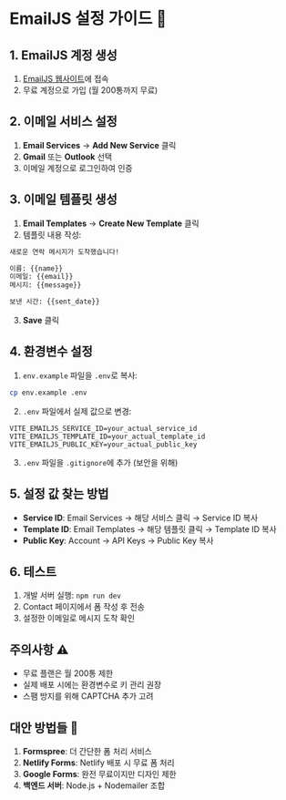 # EmailJS 설정 가이드 📧

## 1. EmailJS 계정 생성
1. [EmailJS 웹사이트](https://www.emailjs.com/)에 접속
2. 무료 계정으로 가입 (월 200통까지 무료)

## 2. 이메일 서비스 설정
1. **Email Services** → **Add New Service** 클릭
2. **Gmail** 또는 **Outlook** 선택
3. 이메일 계정으로 로그인하여 인증

## 3. 이메일 템플릿 생성
1. **Email Templates** → **Create New Template** 클릭
2. 템플릿 내용 작성:

```html
새로운 연락 메시지가 도착했습니다!

이름: {{name}}
이메일: {{email}}
메시지: {{message}}

보낸 시간: {{sent_date}}
```

3. **Save** 클릭

## 4. 환경변수 설정
1. `env.example` 파일을 `.env`로 복사:
```bash
cp env.example .env
```

2. `.env` 파일에서 실제 값으로 변경:
```env
VITE_EMAILJS_SERVICE_ID=your_actual_service_id
VITE_EMAILJS_TEMPLATE_ID=your_actual_template_id
VITE_EMAILJS_PUBLIC_KEY=your_actual_public_key
```

3. `.env` 파일을 `.gitignore`에 추가 (보안을 위해)

## 5. 설정 값 찾는 방법
- **Service ID**: Email Services → 해당 서비스 클릭 → Service ID 복사
- **Template ID**: Email Templates → 해당 템플릿 클릭 → Template ID 복사  
- **Public Key**: Account → API Keys → Public Key 복사

## 6. 테스트
1. 개발 서버 실행: `npm run dev`
2. Contact 페이지에서 폼 작성 후 전송
3. 설정한 이메일로 메시지 도착 확인

## 주의사항 ⚠️
- 무료 플랜은 월 200통 제한
- 실제 배포 시에는 환경변수로 키 관리 권장
- 스팸 방지를 위해 CAPTCHA 추가 고려

## 대안 방법들 🔄
1. **Formspree**: 더 간단한 폼 처리 서비스
2. **Netlify Forms**: Netlify 배포 시 무료 폼 처리
3. **Google Forms**: 완전 무료이지만 디자인 제한
4. **백엔드 서버**: Node.js + Nodemailer 조합
